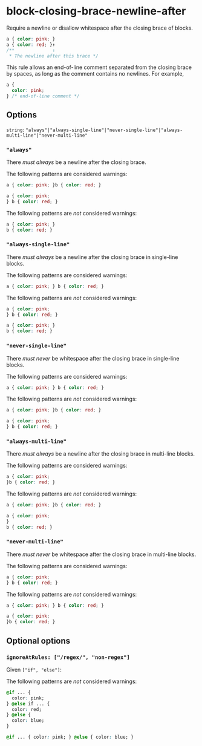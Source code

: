 # block-closing-brace-newline-after

Require a newline or disallow whitespace after the closing brace of blocks.

```css
a { color: pink; }
a { color: red; }↑
/**              ↑
 * The newline after this brace */
```

This rule allows an end-of-line comment separated from the closing brace by spaces, as long as the comment contains no newlines. For example,

```css
a {
  color: pink;
} /* end-of-line comment */
```

## Options

`string`: `"always"|"always-single-line"|"never-single-line"|"always-multi-line"|"never-multi-line"`

### `"always"`

There *must always* be a newline after the closing brace.

The following patterns are considered warnings:

```css
a { color: pink; }b { color: red; }
```

```css
a { color: pink;
} b { color: red; }
```

The following patterns are *not* considered warnings:

```css
a { color: pink; }
b { color: red; }
```

### `"always-single-line"`

There *must always* be a newline after the closing brace in single-line blocks.

The following patterns are considered warnings:

```css
a { color: pink; } b { color: red; }
```

The following patterns are *not* considered warnings:

```css
a { color: pink;
} b { color: red; }
```

```css
a { color: pink; }
b { color: red; }
```

### `"never-single-line"`

There *must never* be whitespace after the closing brace in single-line blocks.

The following patterns are considered warnings:

```css
a { color: pink; } b { color: red; }
```

The following patterns are *not* considered warnings:

```css
a { color: pink; }b { color: red; }
```

```css
a { color: pink;
} b { color: red; }
```

### `"always-multi-line"`

There *must always* be a newline after the closing brace in multi-line blocks.

The following patterns are considered warnings:

```css
a { color: pink;
}b { color: red; }
```

The following patterns are *not* considered warnings:

```css
a { color: pink; }b { color: red; }
```

```css
a { color: pink;
}
b { color: red; }
```

### `"never-multi-line"`

There *must never* be whitespace after the closing brace in multi-line blocks.

The following patterns are considered warnings:

```css
a { color: pink;
} b { color: red; }
```

The following patterns are *not* considered warnings:

```css
a { color: pink; } b { color: red; }
```

```css
a { color: pink;
}b { color: red; }
```

## Optional options

### `ignoreAtRules: ["/regex/", "non-regex"]`

Given `["if", "else"]`:

The following patterns are *not* considered warnings:

```css
@if ... {
  color: pink;
} @else if ... {
  color: red;
} @else {
  color: blue;
}
```

```css
@if ... { color: pink; } @else { color: blue; }
```
